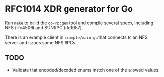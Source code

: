 # RFC1014 XDR generator for Go

Run `make` to build the `go-rpcgen` tool and compile several specs,
including NFS (rfc4506) and SUNRPC (rfc1057).

There is an example client in `example/main.go` that connects to an
NFS server and issues some NFS RPCs.

## TODO

- Validate that encoded/decoded enums match one of the allowed values.
